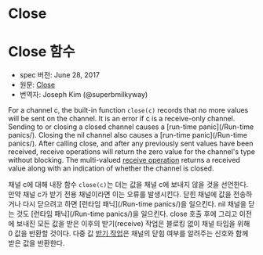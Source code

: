 # Close

# Close 함수

* spec 버전: June 28, 2017
* 원문: [Close](https://golang.org/ref/spec#Built-in_functions)
* 번역자: Joseph Kim (@superbmilkyway)

For a channel c, the built-in function `close(c)` records that no more values will be sent on the channel. It is an error if c is a receive-only channel. Sending to or closing a closed channel causes a [run-time panic](/Run-time panics/). Closing the nil channel also causes a [run-time panic](/Run-time panics/). After calling close, and after any previously sent values have been received, receive operations will return the zero value for the channel's type without blocking. The multi-valued [receive operation](/Expressions/receive_operator.html) returns a received value along with an indication of whether the channel is closed.

채널 c에 대해 내장 함수 `close(c)`는 더는 값을 채널 c에 보내지 않을 것을 선언한다. 만약 채널 c가 받기 전용 채널이라면 이는 오류를 발생시킨다. 닫힌 채널에 값을 전송하거나 다시 닫으려고 하면 [런타임 패닉](/Run-time panics/)을 일으킨다. nil 채널을 닫는 것도 [런타임 패닉](/Run-time panics/)을 일으킨다. close 호출 후에 그리고 이전에 보내진 모든 값을 받은 이후의 받기(receive) 작업은 블로킹 없이 채널 타입을 위해 0 값을 반환할 것이다. 다중 값 [받기 작업](/Expressions/receive_operator.html)은 채널의 닫힘 여부를 알려주는 신호와 함께 받은 값을 반환한다.

